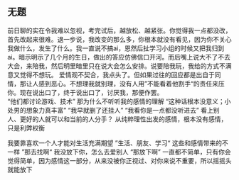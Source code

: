 ## 无题

前日聊的实在令我难以忽视，考完试后，越放松、越紧张。你觉得我一点都没改，首先改起来很难。退一步说，我改变的那么多，你根本就没有看见，因为你不关心我做什么，发生了什么。我一直说不搞ai，恩然后扯学习小组的时候又把我归到ai。暗示明示了几个月的生日，做出的答应仿佛信口开河。而后嘴上说大不了不去大会，来陪我，然后明里暗里只在说大会怎么安排。说要陪我玩，我给的方式不满意又觉得不想玩。
爱情观不契合，我点头了。但如果过往的回应都是出自于同情，那让人感到恶心。不想理我就别理，没有人用”不能看着他割手“的责任来压你。现在说出口了，终于说出口了，讨厌我，那便作罢。   
“他们都讨论游戏、技术” 那为什么不听听我的感情的理解
“这种话根本没意义；小处男的想象力真丰富”
“我早就删了还挂人”
“我看你是一点都没听进去”
看上别人、更好的人就可以和当前的人分手？
从纯粹理性出发的感情，根本没有感情，只是利弊权衡

我要靠喜欢一个人才能对生活充满期望
”生活、朋友、学习“
这些和感情带来的不一样
”那去找啊“
我没放下你，怎么去爱别人
“那放下啊”
一直都不简单，只有你会觉得简单，因为感情这一部分，从来没被你正视过、对你来说不重要，所以摇摇头就能放下